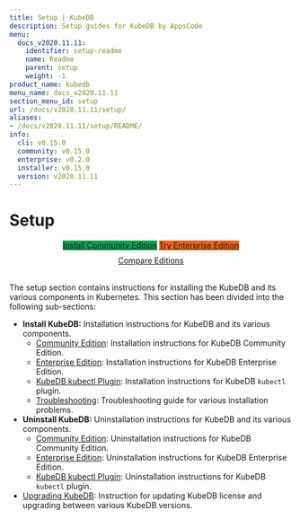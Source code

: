 ```yaml
---
title: Setup | KubeDB
description: Setup guides for KubeDB by AppsCode
menu:
  docs_v2020.11.11:
    identifier: setup-readme
    name: Readme
    parent: setup
    weight: -1
product_name: kubedb
menu_name: docs_v2020.11.11
section_menu_id: setup
url: /docs/v2020.11.11/setup/
aliases:
- /docs/v2020.11.11/setup/README/
info:
  cli: v0.15.0
  community: v0.15.0
  enterprise: v0.2.0
  installer: v0.15.0
  version: v2020.11.11
---
```


# Setup

<div style="text-align: center;">
  <a class="button ac-button  is-link is-medium is-active has-text-weight-normal" href="/docs/v2020.11.11/setup/install/community" style="background:#00A651; width: 18rem;">Install Community Edition</a>
  <a class="button ac-button is-info is-medium is-active has-text-weight-normal" href="/docs/v2020.11.11/setup/install/enterprise"  style="background:#FC6011; width: 18rem;">Try Enterprise Edition</a>
  <a style="margin-top: 10px; display: block;" href="/docs/v2020.11.11/overview/README">Compare Editions</a>
</div>
<br>

The setup section contains instructions for installing the KubeDB and its various components in Kubernetes. This section has been divided into the following sub-sections:

- **Install KubeDB:** Installation instructions for KubeDB and its various components.
  - [Community Edition](/docs/v2020.11.11/setup/install/community): Installation instructions for KubeDB Community Edition.
  - [Enterprise Edition](/docs/v2020.11.11/setup/install/enterprise): Installation instructions for KubeDB Enterprise Edition.
  - [KubeDB kubectl Plugin](/docs/v2020.11.11/setup/install/kubectl_plugin): Installation instructions for KubeDB `kubectl` plugin.
  - [Troubleshooting](/docs/v2020.11.11/setup/install/troubleshoting): Troubleshooting guide for various installation problems.
- **Uninstall KubeDB:** Uninstallation instructions for KubeDB and its various components.
  - [Community Edition](/docs/v2020.11.11/setup/uninstall/community): Uninstallation instructions for KubeDB Community Edition.
  - [Enterprise Edition](/docs/v2020.11.11/setup/uninstall/enterprise): Uninstallation instructions for KubeDB Enterprise Edition.
  - [KubeDB kubectl Plugin](/docs/v2020.11.11/setup/uninstall/kubectl_plugin): Uninstallation instructions for KubeDB `kubectl` plugin.
- [Upgrading KubeDB](/docs/v2020.11.11/setup/upgrade): Instruction for updating KubeDB license and upgrading between various KubeDB versions.
